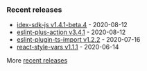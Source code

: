 

### Recent releases
<!-- recent_releases starts -->
* [idex-sdk-js v1.4.1-beta.4](https://github.com/idexio/idex-sdk-js/releases/tag/v1.4.1-beta.4) - 2020-08-12
* [eslint-plus-action v3.4.1](https://github.com/bradennapier/eslint-plus-action/releases/tag/v3.4.1) - 2020-08-12
* [eslint-plugin-ts-import v1.2.2](https://github.com/bradennapier/eslint-plugin-ts-import/releases/tag/v1.2.2) - 2020-07-16
* [react-style-vars v1.1.1](https://github.com/bradennapier/react-style-vars/releases/tag/v1.1.1) - 2020-06-14
<!-- recent_releases ends -->
More [recent releases](https://github.com/bradennapier/bradennapier/blob/main/releases.md)

